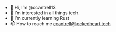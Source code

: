 - 👋 Hi, I’m @ccantrell13
- 👀 I’m interested in all things tech.
- 🌱 I’m currently learning Rust
- 📫 How to reach me ccantrell@lockedheart.tech

<!---
ccantrell13/ccantrell13 is a ✨ special ✨ repository because its `README.md` (this file) appears on your GitHub profile.
You can click the Preview link to take a look at your changes.
--->

